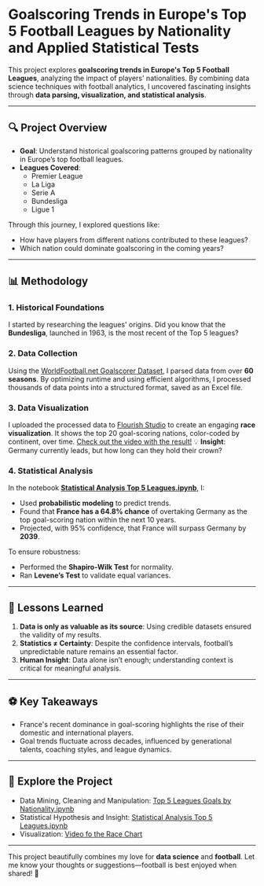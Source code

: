 # Goalscoring Trends in Europe's Top 5 Football Leagues by Nationality and Applied Statistical Tests

This project explores **goalscoring trends in Europe's Top 5 Football Leagues**, analyzing the impact of players' nationalities. By combining data science techniques with football analytics, I uncovered fascinating insights through **data parsing, visualization, and statistical analysis**.

---

## 🔍 **Project Overview**  
- **Goal**: Understand historical goalscoring patterns grouped by nationality in Europe’s top football leagues.  
- **Leagues Covered**:  
  - Premier League  
  - La Liga  
  - Serie A  
  - Bundesliga  
  - Ligue 1  

Through this journey, I explored questions like:  
- How have players from different nations contributed to these leagues?  
- Which nation could dominate goalscoring in the coming years?  

---

## 📊 **Methodology**  

### 1. **Historical Foundations**  
I started by researching the leagues' origins. Did you know that the **Bundesliga**, launched in 1963, is the most recent of the Top 5 leagues?  

### 2. **Data Collection**  
Using the [WorldFootball.net Goalscorer Dataset](https://www.worldfootball.net/goalgetter/), I parsed data from over **60 seasons**. By optimizing runtime and using efficient algorithms, I processed thousands of data points into a structured format, saved as an Excel file.

### 3. **Data Visualization**  
I uploaded the processed data to [Flourish Studio](https://app.flourish.studio/) to create an engaging **race visualization**. It shows the top 20 goal-scoring nations, color-coded by continent, over time. [Check out the video with the result!](https://public.flourish.studio/visualisation/19804828/)
💡 **Insight**: Germany currently leads, but how long can they hold their crown?

### 4. **Statistical Analysis**  
In the notebook [**Statistical Analysis Top 5 Leagues.ipynb**](Top%205%20Leagues/Statistical%20Analysis%20Top%205%20Leagues.ipynb), I:  
- Used **probabilistic modeling** to predict trends.  
- Found that **France has a 64.8% chance** of overtaking Germany as the top goal-scoring nation within the next 10 years.  
- Projected, with 95% confidence, that France will surpass Germany by **2039**.

To ensure robustness:  
- Performed the **Shapiro-Wilk Test** for normality.  
- Ran **Levene’s Test** to validate equal variances.  

---

## 🧠 **Lessons Learned**  
1. **Data is only as valuable as its source**: Using credible datasets ensured the validity of my results.  
2. **Statistics ≠ Certainty**: Despite the confidence intervals, football’s unpredictable nature remains an essential factor.  
3. **Human Insight**: Data alone isn’t enough; understanding context is critical for meaningful analysis.  

---

## ⚽ **Key Takeaways**  
- France's recent dominance in goal-scoring highlights the rise of their domestic and international players.  
- Goal trends fluctuate across decades, influenced by generational talents, coaching styles, and league dynamics.  

---

## 🚀 **Explore the Project**  
- Data Mining, Cleaning and Manipulation: [Top 5 Leagues Goals by Nationality.ipynb](Top%205%20Leagues/Top%205%20Leagues%20Goals%20by%20Nationality.ipynb)  
- Statistical Hypothesis and Insight: [Statistical Analysis Top 5 Leagues.ipynb](Top%205%20Leagues/Statistical%20Analysis%20Top%205%20Leagues.ipynb)  
- Visualization: [Video fo the Race Chart](https://public.flourish.studio/visualisation/19804828/)  

---

This project beautifully combines my love for **data science** and **football**. Let me know your thoughts or suggestions—football is best enjoyed when shared! 🙌  
